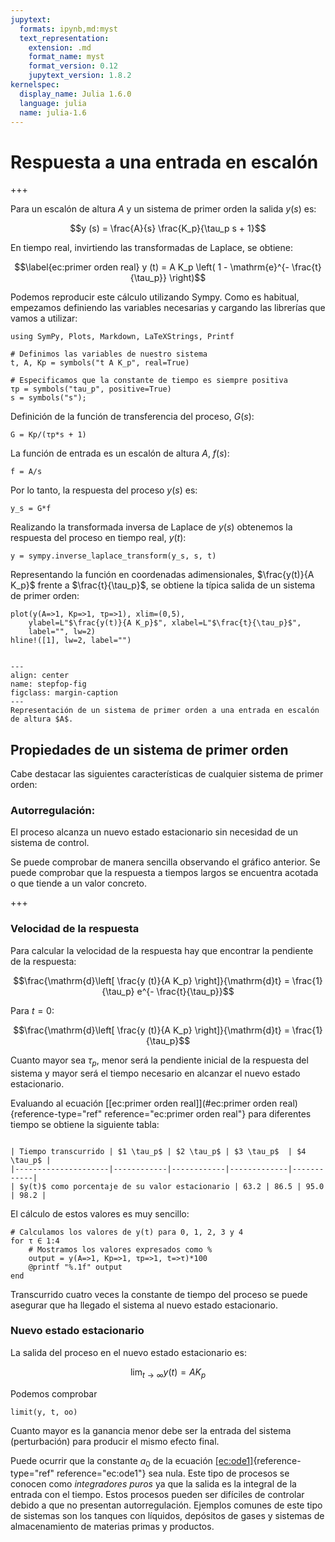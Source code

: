 ```yaml
---
jupytext:
  formats: ipynb,md:myst
  text_representation:
    extension: .md
    format_name: myst
    format_version: 0.12
    jupytext_version: 1.8.2
kernelspec:
  display_name: Julia 1.6.0
  language: julia
  name: julia-1.6
---
```


# Respuesta a una entrada en escalón

+++

Para un escalón de altura $A$ y un sistema de primer orden la salida
$y(s)$ es: 

$$y (s) = \frac{A}{s}  \frac{K_p}{\tau_p s + 1}$$

En tiempo real, invirtiendo las transformadas de Laplace, se obtiene:

$$\label{ec:primer orden real} y (t) = A K_p  \left( 1 - \mathrm{e}^{-
  \frac{t}{\tau_p}} \right)$$
  
Podemos reproducir este cálculo utilizando Sympy. Como es habitual, empezamos definiendo las variables necesarias y cargando las librerías que vamos a utilizar:

```{code-cell}
using SymPy, Plots, Markdown, LaTeXStrings, Printf

# Definimos las variables de nuestro sistema
t, A, Kp = symbols("t A K_p", real=True)

# Especificamos que la constante de tiempo es siempre positiva
τp = symbols("tau_p", positive=True)
s = symbols("s");
```

Definición de la función de transferencia del proceso, $G(s)$:

```{code-cell}
G = Kp/(τp*s + 1)
```

La función de entrada es un escalón de altura $A$, $f(s)$:

```{code-cell}
f = A/s
```

Por lo tanto, la respuesta del proceso $y(s)$ es:

```{code-cell}
y_s = G*f
```

Realizando la transformada inversa de Laplace de $y(s)$ obtenemos la respuesta del proceso en tiempo real, $y(t)$:

```{code-cell}
y = sympy.inverse_laplace_transform(y_s, s, t)
```

Representando la función en coordenadas adimensionales, $\frac{y(t)}{A K_p}$ frente a $\frac{t}{\tau_p}$, se obtiene la típica salida de un sistema de primer orden:

```{code-cell}
plot(y(A=>1, Kp=>1, τp=>1), xlim=(0,5),
    ylabel=L"$\frac{y(t)}{A K_p}$", xlabel=L"$\frac{t}{\tau_p}$",
    label="", lw=2)
hline!([1], lw=2, label="")
```

```{raw-cell}

---
align: center
name: stepfop-fig
figclass: margin-caption
---
Representación de un sistema de primer orden a una entrada en escalón de altura $A$.
```

## Propiedades de un sistema de primer orden

Cabe destacar las siguientes características de cualquier sistema de
primer orden:

### Autorregulación:

El proceso alcanza un nuevo estado estacionario sin necesidad de un sistema de control.

Se puede comprobar de manera sencilla observando el gráfico anterior. Se puede comprobar que la respuesta a tiempos largos se encuentra acotada o que tiende a un valor concreto.

+++

### Velocidad de la respuesta

Para calcular la velocidad de la respuesta hay que encontrar la pendiente de la respuesta:

$$\frac{\mathrm{d}\left[ \frac{y (t)}{A K_p} \right]}{\mathrm{d}t} = \frac{1}{\tau_p} e^{- \frac{t}{\tau_p}}$$ 
         
Para $t=0$:
        
$$\frac{\mathrm{d}\left[ \frac{y (t)}{A K_p} \right]}{\mathrm{d}t} = \frac{1}{\tau_p}$$ 
         
Cuanto mayor sea $\tau_p$, menor será la pendiente inicial de la respuesta del sistema y mayor será el tiempo necesario en alcanzar el nuevo estado estacionario.
    

Evaluando al ecuación [\[ec:primer orden real\]](#ec:primer orden real){reference-type="ref"    reference="ec:primer orden real"} para diferentes tiempo se obtiene la siguiente tabla:
    
```{table} Evolución de la salida de un sistema de primer orden con el tiempo.
    
| Tiempo transcurrido | $1 \tau_p$ | $2 \tau_p$ | $3 \tau_p$  | $4 \tau_p$ |
|---------------------|------------|------------|-------------|------------|
| $y(t)$ como porcentaje de su valor estacionario | 63.2 | 86.5 | 95.0 | 98.2 |
```
    
El cálculo de estos valores es muy sencillo:

```{code-cell}
# Calculamos los valores de y(t) para 0, 1, 2, 3 y 4
for τ ∈ 1:4
    # Mostramos los valores expresados como %
    output = y(A=>1, Kp=>1, τp=>1, t=>τ)*100
    @printf "%.1f" output
end
```

Transcurrido cuatro veces la constante de tiempo del proceso se puede asegurar que ha llegado el sistema al nuevo estado estacionario.

### Nuevo estado estacionario

La salida del proceso en el nuevo estado estacionario es:

$$\lim_{t \to \infty} y (t) = A K_p$$

Podemos comprobar

```{code-cell}
limit(y, t, oo)
```

Cuanto mayor es la ganancia menor debe ser la entrada del sistema (perturbación) para producir el mismo efecto final.

Puede ocurrir que la constante $a_0$ de la ecuación
[\[ec:ode1\]](#ec:ode1){reference-type="ref" reference="ec:ode1"} sea
nula. Este tipo de procesos se conocen como *integradores puros* ya que
la salida es la integral de la entrada con el tiempo. Estos procesos
pueden ser difíciles de controlar debido a que no presentan
autorregulación. Ejemplos comunes de este tipo de sistemas son los
tanques con líquidos, depósitos de gases y sistemas de almacenamiento de
materias primas y productos.

